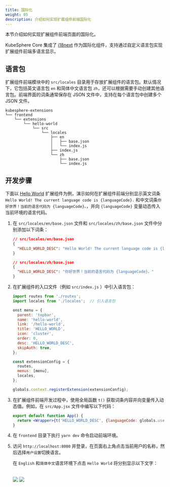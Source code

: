 ```yaml
---
title: 国际化
weight: 05
description: 介绍如何实现扩展组件前端国际化
---
```


本节介绍如何实现扩展组件前端页面的国际化。

KubeSphere Core 集成了 [i18next](https://www.i18next.com/) 作为国际化组件，支持通过自定义语言包实现扩展组件前端多语言显示。

## 语言包

扩展组件前端模块中的 `src/locales` 目录用于存放扩展组件的语言包。默认情况下，它包括英文语言包 `en` 和简体中文语言包 `zh`，还可以根据需要手动创建其他语言包。前端界面的词条通常保存在 JSON 文件中，支持在每个语言包中创建多个 JSON 文件。

```shell
kubesphere-extensions
└── frontend
    └── extensions
        └── hello-world
            └── src
                └── locales
                    ├── en
                    │   ├── base.json
                    │   └── index.js
                    ├── index.js
                    └── zh
                        ├── base.json
                        └── index.js
```

## 开发步骤

下面以 [Hello World](../../quickstart/hello-world-extension/) 扩展组件为例，演示如何在扩展组件前端分别显示英文词条 `Hello World! The current language code is {languageCode}.` 和中文词条`你好世界！当前的语言代码为 {languageCode}。`，并向 `{languageCode}` 变量动态传入当前环境的语言代码。

1. 在 `src/locales/en/base.json` 文件和 `src/locales/zh/base.json` 文件中分别添加以下词条：

   ```json
   // src/locales/en/base.json
   {
     "HELLO_WORLD_DESC": "Hello World! The current language code is {languageCode}."
   }
   ```

   ```json
   // src/locales/zh/base.json
   {
     "HELLO_WORLD_DESC": "你好世界！当前的语言代码为 {languageCode}。"
   }
   ```

2. 在扩展组件的入口文件（例如 `src/index.js` ）中引入语言包：

   ```js
   import routes from './routes';
   import locales from './locales';  // 引入语言包

   onst menu = {
     parent: 'topbar',
     name: 'hello-world',
     link: '/hello-world',
     title: 'HELLO_WORLD',
     icon: 'cluster',
     order: 0,
     desc: 'HELLO_WORLD_DESC',
     skipAuth: true,
   };

   const extensionConfig = {
     routes,
     menus: [menu],
     locales,
   };

   globals.context.registerExtension(extensionConfig);
   ```

3. 在扩展组件前端开发过程中，使用全局函数 `t()` 获取词条内容并向变量传入动态值。例如，在 `src/App.jsx` 文件中编写以下代码：

   ```jsx
   export default function App() {
     return <Wrapper>{t('HELLO_WORLD_DESC', {languageCode: globals.user.lang})}</Wrapper>;
   }
   ```

4. 在 `frontend` 目录下执行 `yarn dev` 命令启动前端环境。

5. 访问 `http://localhost:8000` 并登录，在页面右上角点击当前用户的名称，然后选择`用户设置`切换语言。

   在 `English` 和`简体中文`语言环境下点击 `Hello World` 将分别显示以下文字：

   <img src="./locale-demo-en.png" style="margin: 0px">

   <img src="./locale-demo-zh.png" style="margin: 20px 0px 0px">
